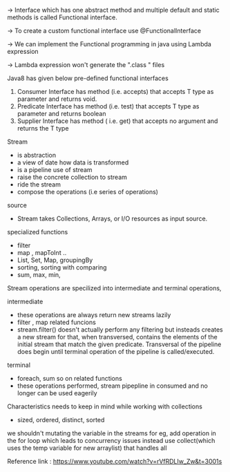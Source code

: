 -> Interface which has one abstract method and multiple default and static methods is called Functional interface.

-> To create a custom functional interface use  @FunctionalInterface

-> We can implement the Functional programming in java using Lambda expression

-> Lambda expression won't generate the ".class " files

Java8 has given below pre-defined functional interfaces
1. Consumer Interface
has method (i.e. accepts) that accepts T type as parameter and returns void.
2. Predicate Interface
has method (i.e. test) that accepts T type as parameter and returns boolean
4. Supplier Interface
has method ( i.e. get) that accepts no argument and returns the T type

Stream 
- is abstraction
- a view of date how data is transformed
- is a pipeline
 use of stream
 - raise the concrete collection to stream
 - ride the stream
 - compose the operations (i.e series of operations)
 
 source
 - Stream takes Collections, Arrays, or I/O resources as input source.
 
 specialized functions
 - filter
 - map , mapToInt ..
 - List, Set, Map, groupingBy
 - sorting, sorting with comparing
 - sum, max, min, 
  
  Stream operations are specilized into intermediate and terminal operations,
  
   intermediate
   
   - these operations are always return new streams lazily
   - filter , map related funcions
   - stream.filter() doesn't actually perform any filtering but insteads creates a new stream for that, when transversed, contains the elements of the initial stream that match the given predicate. Transversal of the pipeline does begin until terminal operation of the pipeline is called/executed.
   
   terminal
   
   - foreach, sum so on related functions
   - these operations performed, stream pipepline in consumed and no longer can be used eagerily  
 
 Characteristics needs to keep in mind while working with collections
  - sized, ordered, distinct, sorted
 
 we shouldn't mutating the variable in the streams for eg, add operation in the for loop which leads to concurrency issues instead use collect(which uses the temp variable for new arraylist) that handles all
 
 Reference link : https://www.youtube.com/watch?v=rVfRDLIw_Zw&t=3001s
 
  
 
